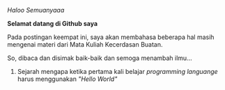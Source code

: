 _Haloo Semuanyaaa_

**Selamat datang di Github saya**

Pada postingan keempat ini, saya akan membahasa beberapa hal masih mengenai materi dari Mata Kuliah Kecerdasan Buatan.

So, dibaca dan disimak baik-baik dan semoga menambah ilmu...


1. Sejarah mengapa ketika pertama kali belajar _programming languange_ harus menggunakan _"Hello World"_
